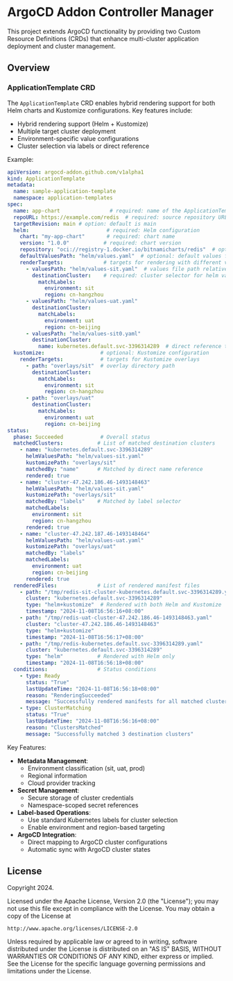 # ArgoCD Addon Controller Manager

This project extends ArgoCD functionality by providing two Custom Resource Definitions (CRDs) that enhance multi-cluster application deployment and cluster management.

## Overview

### ApplicationTemplate CRD

The `ApplicationTemplate` CRD enables hybrid rendering support for both Helm charts and Kustomize configurations. Key features include:

- Hybrid rendering support (Helm + Kustomize)
- Multiple target cluster deployment
- Environment-specific value configurations
- Cluster selection via labels or direct reference

Example:

```yaml
apiVersion: argocd-addon.github.com/v1alpha1
kind: ApplicationTemplate
metadata:
  name: sample-application-template
  namespace: application-templates
spec:
  name: app-chart                # required: name of the ApplicationTemplate
  repoURL: https://example.com/redis  # required: source repository URL
  targetRevision: main # option: default is main
  helm:                         # required: Helm configuration
    chart: "my-app-chart"       # required: chart name
    version: "1.0.0"           # required: chart version
    repository: "oci://registry-1.docker.io/bitnamicharts/redis"  # optional: Helm repository URL
    defaultValuesPath: "helm/values.yaml"  # optional: default values file path
    renderTargets:             # targets for rendering with different values
      - valuesPath: "helm/values-sit.yaml"  # values file path relative to source repo
        destinationCluster:    # required: cluster selector for helm values.yaml
          matchLabels:
            environment: sit
            region: cn-hangzhou
      - valuesPath: "helm/values-uat.yaml"
        destinationCluster:
          matchLabels:
            environment: uat
            region: cn-beijing
      - valuesPath: "helm/values-sit0.yaml"
        destinationCluster:
          name: kubernetes.default.svc-3396314289  # direct reference to ArgoCD cluster
  kustomize:                  # optional: Kustomize configuration
    renderTargets:            # targets for Kustomize overlays
      - path: "overlays/sit"  # overlay directory path
        destinationCluster:
          matchLabels:
            environment: sit
            region: cn-hangzhou
      - path: "overlays/uat"
        destinationCluster:
          matchLabels:
            environment: uat
            region: cn-beijing
status:
  phase: Succeeded            # Overall status
  matchedClusters:           # List of matched destination clusters
    - name: "kubernetes.default.svc-3396314289"
      helmValuesPath: "helm/values-sit.yaml"
      kustomizePath: "overlays/sit"
      matchedBy: "name"      # Matched by direct name reference
      rendered: true
    - name: "cluster-47.242.186.46-1493148463"
      helmValuesPath: "helm/values-sit.yaml"
      kustomizePath: "overlays/sit"
      matchedBy: "labels"    # Matched by label selector
      matchedLabels:
        environment: sit
        region: cn-hangzhou
      rendered: true
    - name: "cluster-47.242.187.46-1493148464"
      helmValuesPath: "helm/values-uat.yaml"
      kustomizePath: "overlays/uat"
      matchedBy: "labels"
      matchedLabels:
        environment: uat
        region: cn-beijing
      rendered: true
  renderedFiles:             # List of rendered manifest files
    - path: "/tmp/redis-sit-cluster-kubernetes.default.svc-3396314289.yaml"
      cluster: "kubernetes.default.svc-3396314289"
      type: "helm+kustomize"  # Rendered with both Helm and Kustomize
      timestamp: "2024-11-08T16:56:16+08:00"
    - path: "/tmp/redis-uat-cluster-47.242.186.46-1493148463.yaml"
      cluster: "cluster-47.242.186.46-1493148463"
      type: "helm+kustomize"
      timestamp: "2024-11-08T16:56:17+08:00"
    - path: "/tmp/redis-kubernetes.default.svc-3396314289.yaml"
      cluster: "kubernetes.default.svc-3396314289"
      type: "helm"           # Rendered with Helm only
      timestamp: "2024-11-08T16:56:18+08:00"
  conditions:                # Status conditions
    - type: Ready
      status: "True"
      lastUpdateTime: "2024-11-08T16:56:18+08:00"
      reason: "RenderingSucceeded"
      message: "Successfully rendered manifests for all matched clusters"
    - type: ClusterMatching
      status: "True"
      lastUpdateTime: "2024-11-08T16:56:16+08:00"
      reason: "ClustersMatched"
      message: "Successfully matched 3 destination clusters"
```

Key Features:
- **Metadata Management**:
  - Environment classification (sit, uat, prod)
  - Regional information
  - Cloud provider tracking
- **Secret Management**:
  - Secure storage of cluster credentials
  - Namespace-scoped secret references
- **Label-based Operations**:
  - Use standard Kubernetes labels for cluster selection
  - Enable environment and region-based targeting
- **ArgoCD Integration**:
  - Direct mapping to ArgoCD cluster configurations
  - Automatic sync with ArgoCD cluster states

## License

Copyright 2024.

Licensed under the Apache License, Version 2.0 (the "License");
you may not use this file except in compliance with the License.
You may obtain a copy of the License at

    http://www.apache.org/licenses/LICENSE-2.0

Unless required by applicable law or agreed to in writing, software
distributed under the License is distributed on an "AS IS" BASIS,
WITHOUT WARRANTIES OR CONDITIONS OF ANY KIND, either express or implied.
See the License for the specific language governing permissions and
limitations under the License.